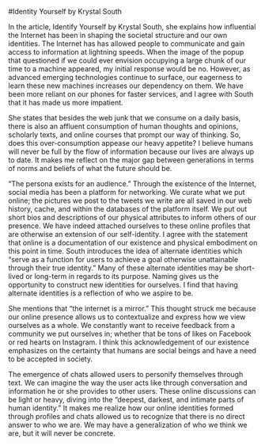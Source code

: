 #Identity Yourself by Krystal South

In the article, Identify Yourself by Krystal South, she explains how influential the Internet has been in shaping the societal structure and our own identities. The Internet has has allowed people to communicate and gain access to information at lightning speeds. When the image of the popup that questioned if we could ever envision occupying a large chunk of our time to a machine appeared, my initial response would be no. However, as advanced emerging technologies continue to surface, our eagerness to learn these new machines increases our dependency on them. We have been more reliant on our phones for faster services, and I agree with South that it has made us more impatient. 

She states that besides the web junk that we consume on a daily basis, there is also an affluent consumption of human thoughts and opinions, scholarly texts, and online courses that prompt our way of thinking. So, does this over-consumption appease our heavy appetite? I believe humans will never be full by the flow of information because our lives are always up to date. It makes me reflect on the major gap between generations in terms of norms and beliefs of what the future should be.

“The persona exists for an audience.” Through the existence of the Internet, social media has been a platform for networking. We curate what we put online; the pictures we post to the tweets we write are all saved in our web history, cache, and within the databases of the platform itself. We put out short bios and descriptions of our physical attributes to inform others of our presence. We have indeed attached ourselves to these online profiles that are otherwise an extension of our self-identity. I agree with the statement that online is a documentation of our existence and physical embodiment on this point in time. South introduces the idea of alternate identities which “serve as a function for users to achieve a goal otherwise unattainable through their true identity.” Many of these alternate identities may be short-lived or long-term in regards to its purpose. Naming gives us the opportunity to construct new identities for ourselves. I find that having alternate identities is a reflection of who we aspire to be. 

She mentions that “the internet is a mirror.” This thought struck me because our online presence allows us to contextualize and express how we view ourselves as a whole. We constantly want to receive feedback from a community we put ourselves in; whether that be tons of likes on Facebook or red hearts on Instagram. I think this acknowledgement of our existence emphasizes on the certainty that humans are social beings and have a need to be accepted in society. 

The emergence of chats allowed users to personify themselves through text. We can imagine the way the user acts like through conversation and information he or she provides to other users. These online discussions can be light or heavy, diving into the “deepest, darkest, and intimate parts of human identity.” It makes me realize how our online identities formed through profiles and chats allowed us to recognize that there is no direct answer to who we are. We may have a generalization of who we think we are, but it will never be concrete. 
